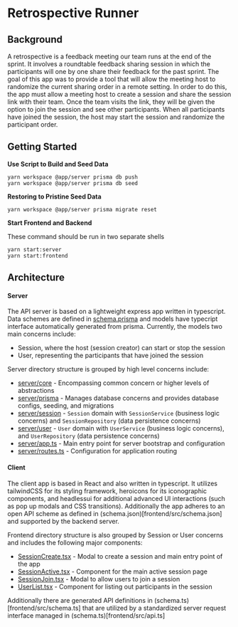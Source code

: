 # Retrospective Runner

## Background

A retrospective is a feedback meeting our team runs at the end of the sprint. It involves a roundtable feedback sharing session in which the participants will one by one share their feedback for the past sprint. The goal of this app was to provide a tool that will allow the meeting host to randomize the current sharing order in a remote setting. In order to do this, the app must allow a meeting host to create a session and share the session link with their team. Once the team visits the link, they will be given the option to join the session and see other participants. When all participants have joined the session, the host may start the session and randomize the participant order.

## Getting Started

**Use Script to Build and Seed Data**

```
yarn workspace @app/server prisma db push
yarn workspace @app/server prisma db seed
```

**Restoring to Pristine Seed Data**

```
yarn workspace @app/server prisma migrate reset
```

**Start Frontend and Backend**

These command should be run in two separate shells

```
yarn start:server
yarn start:frontend
```

## Architecture

#### Server

The API server is based on a lightweight express app written in typescript. Data schemes are defined in [schema.prisma](server/prisma/schema.prisma) and models have typecript interface automatically generated from prisma. Currently, the models two main concerns include:

- Session, where the host (session creator) can start or stop the session
- User, representing the participants that have joined the session

Server directory structure is grouped by high level concerns include:

- [server/core](server/core) - Encompassing common concern or higher levels of abstractions
- [server/prisma](server/prisma) - Manages database concerns and provides database configs, seeding, and migrations
- [server/session](server/session) - `Session` domain with `SessionService` (business logic concerns) and `SessionRepository` (data persistence concerns)
- [server/user](server/user) - `User` domain with `UserService` (business logic concerns), and `UserRepository` (data persistence concerns)
- [server/app.ts](server/app.ts) - Main entry point for server bootstrap and configuration
- [server/routes.ts](server/routes.ts) - Configuration for application routing

#### Client

The client app is based in React and also written in typescript. It utilizes tailwindCSS for its styling framework, heroicons for its iconographic components, and headlessui for additional advanced UI interactions (such as pop up modals and CSS transitions). Additionally the app adheres to an open API scheme as defined in (schema.json)[frontend/src/schema.json] and supported by the backend server.

Frontend directory structure is also grouped by Session or User concerns and includes the following major components:

- [SessionCreate.tsx](frontend/src/Session/SessionCreate.tsx) - Modal to create a session and main entry point of the app
- [SessionActive.tsx](frontend/src/Session/SessionActive.tsx) - Component for the main active session page
- [SessionJoin.tsx](frontend/src/Session/SessionJoin.tsx) - Modal to allow users to join a session
- [UserList.tsx](frontend/src/User/UserList.tsx) - Component for listing out participants in the session

Additionally there are generated API definitions in (schema.ts)[frontend/src/schema.ts] that are utilized by a standardized server request interface managed in (schema.ts)[frontend/src/api.ts]
